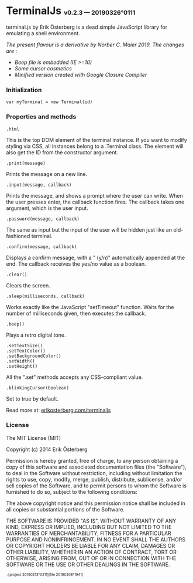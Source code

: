 ﻿# TerminalJs <sup><sub><sub>v0.2.3 — 20190326°0111</sub></sub></sup>

terminal.js by Erik Österberg is a dead simple JavaScript library for emulating a shell environment.

_The present flavour is a derivative by Norber C. Maier 2019. The changes are :_
- _Beep file is embedded (IE >=10)_
- _Some cursor cosmetics_
- _Minified version created with Google Closure Compiler_

### Initialization

    var myTerminal = new Terminal(id)

### Properties and methods

    .html
This is the top DOM element of the terminal instance. If you want to modify styling via CSS, all instances belong to a .Terminal class. The element will also get the ID from the constructor argument.

    .print(message)
Prints the message on a new line.

    .input(message, callback)
Prints the message, and shows a prompt where the user can write. When the user presses enter, the callback function fires. The callback takes one argument, which is the user input.

    .password(message, callback)
The same as input but the input of the user will be hidden just like an old-fashioned terminal.

    .confirm(message, callback)
Displays a confirm message, with a " (y/n)" automatically appended at the end. The callback receives the yes/no value as a boolean.

    .clear()
Clears the screen.

    .sleep(milliseconds, callback)
Works exactly like the JavaScript "setTimeout" function. Waits for the number of milliseconds given, then executes the callback.

    .beep()
Plays a retro digital tone.

    .setTextSize()
    .setTextColor()
    .setBackgroundColor()
    .setWidth()
    .setHeight()
All the ".set" methods accepts any CSS-compliant value.

    .blinkingCursor(boolean)
Set to true by default.

Read more at: [erikosterberg.com/terminaljs](http://www.erikosterberg.com/terminaljs)

### License

The MIT License (MIT)

Copyright (c) 2014 Erik Österberg

Permission is hereby granted, free of charge, to any person obtaining a copy
of this software and associated documentation files (the "Software"), to deal
in the Software without restriction, including without limitation the rights
to use, copy, modify, merge, publish, distribute, sublicense, and/or sell
copies of the Software, and to permit persons to whom the Software is
furnished to do so, subject to the following conditions:

The above copyright notice and this permission notice shall be included in all
copies or substantial portions of the Software.

THE SOFTWARE IS PROVIDED "AS IS", WITHOUT WARRANTY OF ANY KIND, EXPRESS OR
IMPLIED, INCLUDING BUT NOT LIMITED TO THE WARRANTIES OF MERCHANTABILITY,
FITNESS FOR A PARTICULAR PURPOSE AND NONINFRINGEMENT. IN NO EVENT SHALL THE
AUTHORS OR COPYRIGHT HOLDERS BE LIABLE FOR ANY CLAIM, DAMAGES OR OTHER
LIABILITY, WHETHER IN AN ACTION OF CONTRACT, TORT OR OTHERWISE, ARISING FROM,
OUT OF OR IN CONNECTION WITH THE SOFTWARE OR THE USE OR OTHER DEALINGS IN THE
SOFTWARE.

<sup><sub>܀[project 20190213°0211][file 20190208°1941]</sub></sup>
